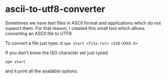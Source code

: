 # ascii-to-utf8-converter
Sometimes we have text files in ASCII format and applications which do not support them.
For that reason, I created this small tool which allows converting an ASCII file to UTF8.

To convert a file just type:
d
`npm start <file.txt> <ISO-XXXX-X>`

If you don't know the ISO character set just typed

`npm start`

and it print all the available options.
